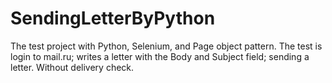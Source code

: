 # SendingLetterByPython
The test project with Python, Selenium, and Page object pattern.  The test is login to mail.ru; writes a letter with the Body and Subject field; sending a letter. Without delivery check.
